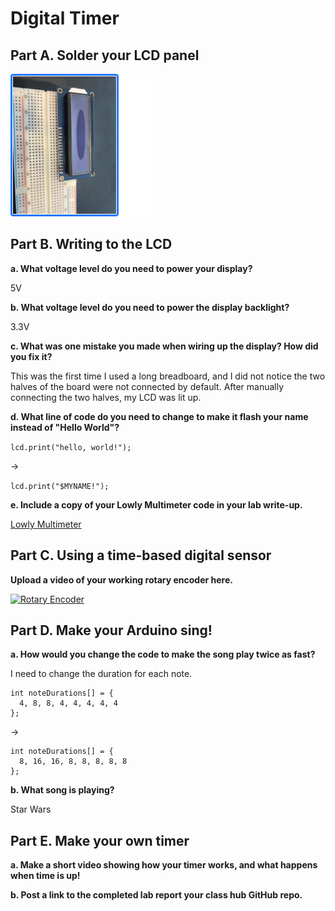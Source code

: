 # Digital Timer

## Part A. Solder your LCD panel

![solder](../img/lab2/solder.png)

## Part B. Writing to the LCD
 
**a. What voltage level do you need to power your display?**

5V

**b. What voltage level do you need to power the display backlight?**

3.3V
   
**c. What was one mistake you made when wiring up the display? How did you fix it?**

This was the first time I used a long breadboard, and I did not notice the two halves of the board were not connected by default. After manually connecting the two halves, my LCD was lit up.

**d. What line of code do you need to change to make it flash your name instead of "Hello World"?**

```lcd.print("hello, world!");```

->

```lcd.print("$MYNAME!");```
 
**e. Include a copy of your Lowly Multimeter code in your lab write-up.**

[Lowly Multimeter](../src/lab2/Voltmeter.ino)

## Part C. Using a time-based digital sensor

**Upload a video of your working rotary encoder here.**

[![Rotary Encoder](https://img.youtube.com/vi/jJ74yyYGNtI/1.jpg)](https://www.youtube.com/watch?v=jJ74yyYGNtI)


## Part D. Make your Arduino sing!

**a. How would you change the code to make the song play twice as fast?**

I need to change the duration for each note.
```
int noteDurations[] = {
  4, 8, 8, 4, 4, 4, 4, 4
};
```
->
```
int noteDurations[] = {
  8, 16, 16, 8, 8, 8, 8, 8
};
```
 
**b. What song is playing?**

Star Wars


## Part E. Make your own timer

**a. Make a short video showing how your timer works, and what happens when time is up!**

**b. Post a link to the completed lab report your class hub GitHub repo.**

